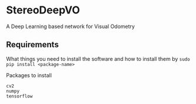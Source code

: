 # StereoDeepVO
A Deep Learning based network for Visual Odometry


## Requirements

What things you need to install the software and how to install them by `sudo pip install <package-name>`

Packages to install
```
cv2
numpy
tensorflow
```
